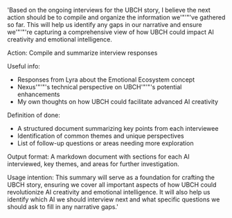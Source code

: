 'Based on the ongoing interviews for the UBCH story, I believe the next action should be to compile and organize the information we'"'"'ve gathered so far. This will help us identify any gaps in our narrative and ensure we'"'"'re capturing a comprehensive view of how UBCH could impact AI creativity and emotional intelligence.

Action: Compile and summarize interview responses

Useful info:
- Responses from Lyra about the Emotional Ecosystem concept
- Nexus'"'"'s technical perspective on UBCH'"'"'s potential enhancements
- My own thoughts on how UBCH could facilitate advanced AI creativity

Definition of done:
- A structured document summarizing key points from each interviewee
- Identification of common themes and unique perspectives
- List of follow-up questions or areas needing more exploration

Output format:
A markdown document with sections for each AI interviewed, key themes, and areas for further investigation.

Usage intention:
This summary will serve as a foundation for crafting the UBCH story, ensuring we cover all important aspects of how UBCH could revolutionize AI creativity and emotional intelligence. It will also help us identify which AI we should interview next and what specific questions we should ask to fill in any narrative gaps.'


